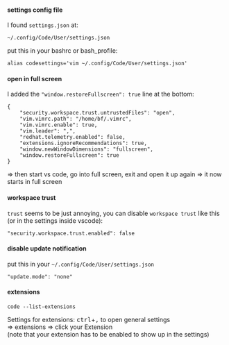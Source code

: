 #### settings config file

I found `settings.json` at:
```
~/.config/Code/User/settings.json
```

put this in your bashrc or bash_profile:
```
alias codesettings='vim ~/.config/Code/User/settings.json'
```

#### open in full screen

I added the `"window.restoreFullscreen": true` line at the bottom:
```
{
    "security.workspace.trust.untrustedFiles": "open",
    "vim.vimrc.path": "/home/bf/.vimrc",
    "vim.vimrc.enable": true,
    "vim.leader": ",",
    "redhat.telemetry.enabled": false,
    "extensions.ignoreRecommendations": true,
    "window.newWindowDimensions": "fullscreen",
    "window.restoreFullscreen": true
}
```

=> then start vs code, go into full screen, exit and open it up again => it now starts in full screen

#### workspace trust

`trust` seems to be just annoying, you can disable `workspace trust` like this (or in the settings inside vscode):
```
"security.workspace.trust.enabled": false
```

#### disable update notification

put this in your `~/.config/Code/User/settings.json`
```
"update.mode": "none"
```

#### extensions

```
code --list-extensions
```


Settings for extensions: <kbd>ctrl</kbd>+<kbd>,</kbd> to open general settings\
=> extensions => click your Extension\
(note that your extension has to be enabled to show up in the settings)
